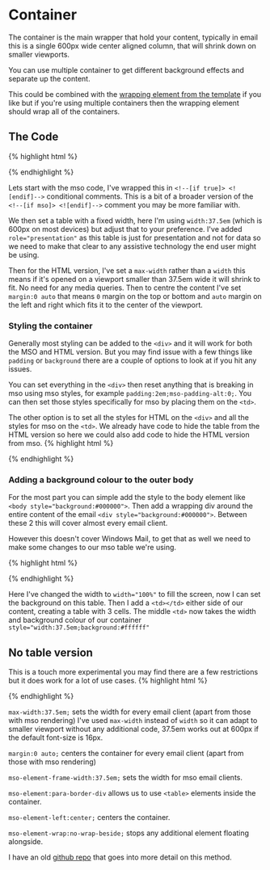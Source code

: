 # Container

The  container is the main wrapper that hold your content, typically in email this is a single 600px wide center aligned column, that will shrink down on smaller viewports.

You can use multiple container to get different background effects and separate up the content.

This could be combined with the [wrapping element from the template](../email-code/template#wrapping-element) if you like but if you're using multiple containers then the wrapping element should wrap all of the containers.

## The Code
{% highlight html %}
<!--[if true]>
<table role="presentation" style="width:37.5em" align="center"><tr><td>
<![endif]-->
<div style="max-width:37.5em; margin:0 auto">
  <!-- email content in here -->
</div>
<!--[if true]>
</td></tr></table>
<![endif]-->
{% endhighlight %}

Lets start with the mso code,  I've wrapped this in `<!--[if true]> <![endif]-->` conditional comments.  This is a bit of a broader version of the `<!--[if mso]> <![endif]-->` comment you may be more familiar with.  

We then set a table with a fixed width, here I'm using `width:37.5em` (which is 600px on most devices) but adjust that to your preference. I've added `role="presentation"` as this table is just for presentation and not for data so we need to make that clear to any assistive technology the end user might be using.

Then for the HTML version, I've set a `max-width` rather than a `width` this means if it's opened on a viewport smaller than 37.5em wide it will shrink to fit. No need for any media queries.  Then to centre the content I've set `margin:0 auto` that means `0` margin on the top or bottom and `auto` margin on the left and right which fits it to the center of the viewport.


### Styling the container
Generally most styling can be added to the `<div>` and it will work for both the MSO and HTML version.  But you may find issue with a few things like `padding` or `background` there are a couple of options to look at if you hit any issues.

You can set everything in the `<div>` then reset anything that is breaking in mso using mso styles, for example `padding:2em;mso-padding-alt:0;`.  You can then set those styles specifically for mso by placing them on the `<td>`.

The other option is to set all the styles for HTML on the `<div>` and all the styles for mso on the `<td>`.  We already have code to hide the table from the HTML version so here we could also add code to hide the HTML version from mso.
{% highlight html %}
<!--[if true]>
<table role="presentation" style="width:37.5em" align="center"><tr><td>
<![endif]-->
<!--[if !true]><!-->
  <div style="max-width:37.5em; margin:0 auto">
<!--<![endif]-->
  <!-- email content in here -->
<!--[if !true]><!-->
  </div>
<!--<![endif]-->
<!--[if true]>
</td></tr></table>
<![endif]-->
{% endhighlight %}

### Adding a background colour to the outer body
For the most part you can simple add the style to the body element like `<body style="background:#000000">`.  Then add a wrapping div around the entire content of the email `<div style="background:#000000">`.  Between these 2 this will cover almost every email client.

However this doesn't cover Windows Mail, to get that as well we need to make some changes to our mso table we're using.

{% highlight html %}
<div style="background:#000000">
  <!--[if true]>
  <table role="presentation" width="100%" align="center" style="background:#000000"><tr><td></td><td style="width:37.5em;background:#ffffff">
  <![endif]-->
  <div style="max-width:37.5em; margin:0 auto;background:#ffffff">
    <!-- email content in here -->
  </div>
  <!--[if true]>
  </td></tr></table>
  <![endif]-->
</div>
{% endhighlight %}

Here I've changed the width to `width="100%"` to fill the screen, now I can set the background on this table.  Then I add a `<td></td>` either side of our content, creating a table with 3 cells. The middle `<td>` now takes the width and background colour of our container `style="width:37.5em;background:#ffffff"`


## No table version
This is a touch more experimental you may find there are a few restrictions but it does work for a lot of use cases.
{% highlight html %}
<div style="max-width:37.5em;margin:0 auto;mso-element-frame-width:37.5em;mso-element:para-border-div;mso-element-left:center;mso-element-wrap:no-wrap-beside;">
{% endhighlight %}

`max-width:37.5em;` sets the width for every email client (apart from those with mso rendering) I've used `max-width` instead of `width` so it can adapt to smaller viewport without any additional code, 37.5em works out at 600px if the default font-size is 16px.

`margin:0 auto;` centers the container for every email client (apart from those with mso rendering)

`mso-element-frame-width:37.5em;` sets the width for mso email clients.

`mso-element:para-border-div` allows us to use `<table>` elements inside the container.

`mso-element-left:center;` centers the container.

`mso-element-wrap:no-wrap-beside;` stops any additional element floating alongside.

I have an old [github repo](https://github.com/M-J-Robbins/get-off-the-table) that goes into more detail on this method.
